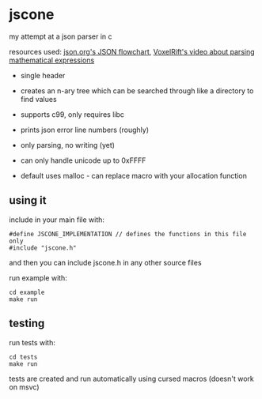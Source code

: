 # jscone

my attempt at a json parser in c

resources used: [json.org's JSON flowchart](https://www.json.org/), [VoxelRift's video about parsing mathematical expressions](https://youtu.be/myZcNjKcVGw)

- single header

- creates an n-ary tree which can be searched through like a directory to find values

- supports c99, only requires libc

- prints json error line numbers (roughly)

- only parsing, no writing (yet)

- can only handle unicode up to 0xFFFF

- default uses malloc - can replace macro with your allocation function

## using it

include in your main file with:

```
#define JSCONE_IMPLEMENTATION // defines the functions in this file only
#include "jscone.h"
```

and then you can include jscone.h in any other source files

run example with:

```
cd example
make run
```

## testing

run tests with:

```
cd tests
make run
```

tests are created and run automatically using cursed macros (doesn't work on msvc)
